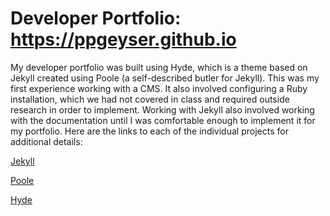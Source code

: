 # Developer Portfolio: https://ppgeyser.github.io

My developer portfolio was built using Hyde, which is a theme based on Jekyll created using Poole (a self-described butler for Jekyll). This was my first experience working with a CMS. It also involved configuring a Ruby installation, which we had not covered in class and required outside research in order to implement. Working with Jekyll also involved working with the documentation until I was comfortable enough to implement it for my portfolio. Here are the links to each of the individual projects for additional details:

<a href="https://github.com/jekyll/jekyll">Jekyll</a>

<a href="https://github.com/poole/poole">Poole</a>

<a href="https://github.com/poole/hyde">Hyde</a>
